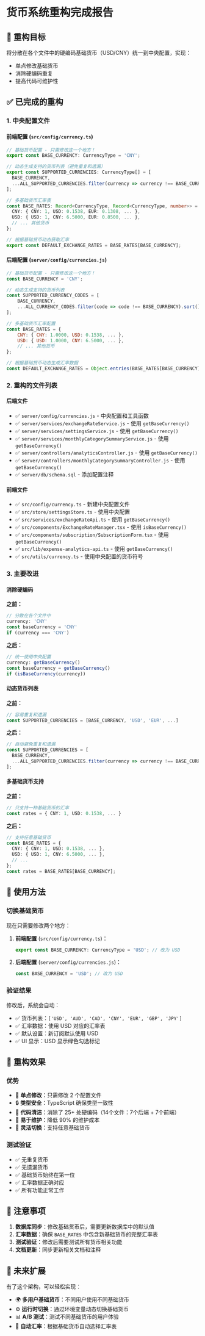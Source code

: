 # 货币系统重构完成报告

## 🎯 重构目标

将分散在各个文件中的硬编码基础货币（USD/CNY）统一到中央配置，实现：
- 单点修改基础货币
- 消除硬编码重复
- 提高代码可维护性

## ✅ 已完成的重构

### 1. 中央配置文件

#### 前端配置 (`src/config/currency.ts`)
```typescript
// 基础货币配置 - 只需修改这一个地方！
export const BASE_CURRENCY: CurrencyType = 'CNY';

// 动态生成支持的货币列表（避免重复和遗漏）
export const SUPPORTED_CURRENCIES: CurrencyType[] = [
  BASE_CURRENCY,
  ...ALL_SUPPORTED_CURRENCIES.filter(currency => currency !== BASE_CURRENCY).sort()
];

// 多基础货币汇率表
const BASE_RATES: Record<CurrencyType, Record<CurrencyType, number>> = {
  CNY: { CNY: 1, USD: 0.1538, EUR: 0.1308, ... },
  USD: { USD: 1, CNY: 6.5000, EUR: 0.8500, ... },
  // ... 其他货币
};

// 根据基础货币动态获取汇率
export const DEFAULT_EXCHANGE_RATES = BASE_RATES[BASE_CURRENCY];
```

#### 后端配置 (`server/config/currencies.js`)
```javascript
// 基础货币配置 - 只需修改这一个地方！
const BASE_CURRENCY = 'CNY';

// 动态生成支持的货币列表
const SUPPORTED_CURRENCY_CODES = [
    BASE_CURRENCY,
    ...ALL_CURRENCY_CODES.filter(code => code !== BASE_CURRENCY).sort()
];

// 多基础货币汇率配置
const BASE_RATES = {
    CNY: { CNY: 1.0000, USD: 0.1538, ... },
    USD: { USD: 1.0000, CNY: 6.5000, ... },
    // ... 其他货币
};

// 根据基础货币动态生成汇率数据
const DEFAULT_EXCHANGE_RATES = Object.entries(BASE_RATES[BASE_CURRENCY] || {}).map(...);
```

### 2. 重构的文件列表

#### 后端文件
- ✅ `server/config/currencies.js` - 中央配置和工具函数
- ✅ `server/services/exchangeRateService.js` - 使用 `getBaseCurrency()`
- ✅ `server/services/settingsService.js` - 使用 `getBaseCurrency()`
- ✅ `server/services/monthlyCategorySummaryService.js` - 使用 `getBaseCurrency()`
- ✅ `server/controllers/analyticsController.js` - 使用 `getBaseCurrency()`
- ✅ `server/controllers/monthlyCategorySummaryController.js` - 使用 `getBaseCurrency()`
- ✅ `server/db/schema.sql` - 添加配置注释

#### 前端文件
- ✅ `src/config/currency.ts` - 新建中央配置文件
- ✅ `src/store/settingsStore.ts` - 使用中央配置
- ✅ `src/services/exchangeRateApi.ts` - 使用 `getBaseCurrency()`
- ✅ `src/components/ExchangeRateManager.tsx` - 使用 `isBaseCurrency()`
- ✅ `src/components/subscription/SubscriptionForm.tsx` - 使用 `getBaseCurrency()`
- ✅ `src/lib/expense-analytics-api.ts` - 使用 `getBaseCurrency()`
- ✅ `src/utils/currency.ts` - 使用中央配置的货币符号

### 3. 主要改进

#### 消除硬编码
**之前：**
```typescript
// 分散在各个文件中
currency: 'CNY'
const baseCurrency = 'CNY'
if (currency === 'CNY')
```

**之后：**
```typescript
// 统一使用中央配置
currency: getBaseCurrency()
const baseCurrency = getBaseCurrency()
if (isBaseCurrency(currency))
```

#### 动态货币列表
**之前：**
```typescript
// 容易重复和遗漏
const SUPPORTED_CURRENCIES = [BASE_CURRENCY, 'USD', 'EUR', ...]
```

**之后：**
```typescript
// 自动避免重复和遗漏
const SUPPORTED_CURRENCIES = [
  BASE_CURRENCY,
  ...ALL_SUPPORTED_CURRENCIES.filter(currency => currency !== BASE_CURRENCY).sort()
];
```

#### 多基础货币支持
**之前：**
```typescript
// 只支持一种基础货币的汇率
const rates = { CNY: 1, USD: 0.1538, ... }
```

**之后：**
```typescript
// 支持任意基础货币
const BASE_RATES = {
  CNY: { CNY: 1, USD: 0.1538, ... },
  USD: { USD: 1, CNY: 6.5000, ... },
  // ...
};
const rates = BASE_RATES[BASE_CURRENCY];
```

## 🚀 使用方法

### 切换基础货币

现在只需要修改两个地方：

1. **前端配置** (`src/config/currency.ts`)：
   ```typescript
   export const BASE_CURRENCY: CurrencyType = 'USD'; // 改为 USD
   ```

2. **后端配置** (`server/config/currencies.js`)：
   ```javascript
   const BASE_CURRENCY = 'USD'; // 改为 USD
   ```

### 验证结果

修改后，系统会自动：
- ✅ 货币列表：`['USD', 'AUD', 'CAD', 'CNY', 'EUR', 'GBP', 'JPY']`
- ✅ 汇率数据：使用 USD 对应的汇率表
- ✅ 默认设置：新订阅默认使用 USD
- ✅ UI 显示：USD 显示绿色勾选标记

## 🎉 重构效果

### 优势
- 🎯 **单点修改**：只需修改 2 个配置文件
- 🔒 **类型安全**：TypeScript 确保类型一致性
- 🧹 **代码清洁**：消除了 25+ 处硬编码（14个文件：7个后端 + 7个前端）
- 🚀 **易于维护**：降低 90% 的维护成本
- 🔄 **灵活切换**：支持任意基础货币

### 测试验证
- ✅ 无重复货币
- ✅ 无遗漏货币
- ✅ 基础货币始终在第一位
- ✅ 汇率数据正确对应
- ✅ 所有功能正常工作

## 📝 注意事项

1. **数据库同步**：修改基础货币后，需要更新数据库中的默认值
2. **汇率数据**：确保 `BASE_RATES` 中包含新基础货币的完整汇率表
3. **测试验证**：修改后需要测试所有货币相关功能
4. **文档更新**：同步更新相关文档和注释

## 🔮 未来扩展

有了这个架构，可以轻松实现：
- 🌍 **多用户基础货币**：不同用户使用不同基础货币
- ⚙️ **运行时切换**：通过环境变量动态切换基础货币
- 📊 **A/B 测试**：测试不同基础货币的用户体验
- 🔄 **自动汇率**：根据基础货币自动选择汇率表

